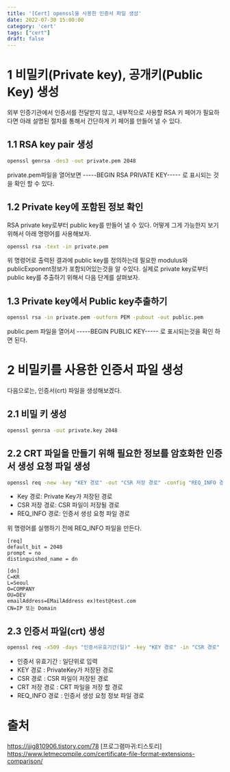 ```yaml
---
title: '[Cert] openssl을 사용한 인증서 파일 생성'
date: 2022-07-30 15:00:00
category: 'cert'
tags: ["cert"]
draft: false
---
```



# 1 비밀키(Private key), 공개키(Public Key) 생성
외부 인증기관에서 인증서를 전달받지 않고, 내부적으로 사용할 RSA 키 페어가 필요하다면 아래 설명된 절차를 통해서 간단하게 키 페어를 만들어 낼 수 있다.

## 1.1 RSA key pair 생성
``` sh
openssl genrsa -des3 -out private.pem 2048
```
private.pem파일을 열어보면 -----BEGIN RSA PRIVATE KEY----- 로 표시되는 것을 확인 할 수 있다. 

## 1.2 Private key에 포함된 정보 확인

RSA private key로부터 public key를 만들어 낼 수 있다. 어떻게 그게 가능한지 보기 위해서 아래 명령어를 사용해보자.
```sh
openssl rsa -text -in private.pem
```
위 명령어로 출력된 결과에 public key를 정의하는데 필요한 modulus와 publicExponent정보가 포함되어있는것을 알 수있다. 실제로 private key로부터 public key를 추출하기 위해서 다음 단계를 살펴보자.

## 1.3 Private key에서 Public key추출하기

```sh
openssl rsa -in private.pem -outform PEM -pubout -out public.pem
```
public.pem 파일을 열어서 -----BEGIN PUBLIC KEY----- 로 표시되는것을 확인 하면 된다.

# 2 비밀키를 사용한 인증서 파일 생성
다음으로는, 인증서(crt) 파일을 생성해보겠다.

## 2.1 비밀 키 생성
``` sh
openssl genrsa -out private.key 2048
```


## 2.2 CRT 파일을 만들기 위해 필요한 정보를 암호화한 인증서 생성 요청 파일 생성
```sh
openssl req -new -key "KEY 경로" -out "CSR 저장 경로" -config "REQ_INFO 경로"
```
- Key 경로: Private Key가 저장된 경로
- CSR 저장 경로: CSR 파일이 저장될 경로
- REQ_INFO 경로: 인증서 생성 요청 파일 경로


위 명령어를 실행하기 전에 REQ_INFO 파일을 만든다.

```
[req] 
default_bit = 2048 
prompt = no 
distinguished_name = dn 

[dn] 
C=KR 
L=Seoul 
O=COMPANY 
OU=DEV 
emailAddress=EMailAddress ex)test@test.com
CN=IP 또는 Domain
```


## 2.3 인증서 파일(crt) 생성
```sh
openssl req -x509 -days "인증서유효기간(일)" -key "KEY 경로" -in "CSR 경로" -out "CRT 저장 경로" -days "인증서유효기간(일)" -config "REQ_INFO 경로"
```
- 인증서 유효기간 : 일단위로 입력
- KEY 경로 : PrivateKey가 저장된 경로
- CSR 경로 : CSR 파일이 저장된 경로
- CRT 저장 경로 : CRT 파일을 저장 할 경로
- REQ_INFO 경로 : 인증서 생성 요청 정보 파일 경로


# 출처
https://jjig810906.tistory.com/78 [프로그램마귀:티스토리]</br>
https://www.letmecompile.com/certificate-file-format-extensions-comparison/